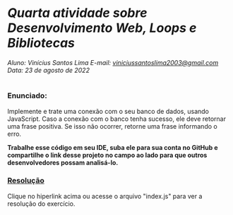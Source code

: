 # ***Quarta atividade sobre Desenvolvimento Web, Loops e Bibliotecas***
_Aluno: Vinícius Santos Lima  E-mail: viniciussantoslima2003@gmail.com<br>Data: 23 de agosto de 2022_
#  

### Enunciado: 
Implemente e trate uma conexão com o seu banco de dados, usando JavaScript. Caso a conexão com o banco tenha sucesso, ele deve retornar uma frase positiva. Se isso não ocorrer, retorne uma frase informando o erro.

**Trabalhe esse código em seu IDE, suba ele para sua conta no GitHub e compartilhe o link desse projeto no campo ao lado para que outros desenvolvedores possam analisá-lo.**

<h3><a href="https://github.com/p4tit0/Atividades-Softex-Recife-/blob/main/JavaScript/Desenvolvimento%20web%2C%20Loops%20e%20Bibliotecas/Atividade%2004/index.js">Resolução</a></h3>
Clique no hiperlink acima ou acesse o arquivo "index.js" para ver a resolução do exercício.<br>
